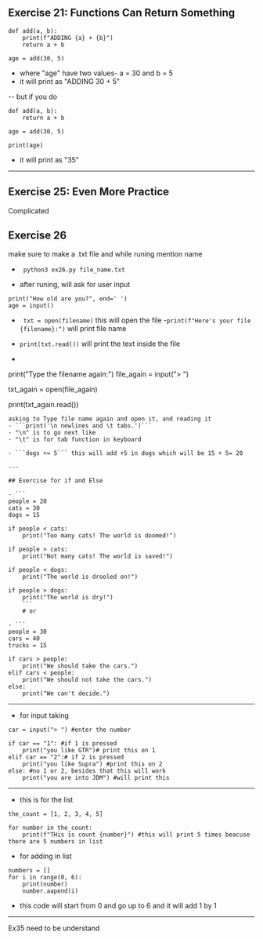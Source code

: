 ## Exercise 21: Functions Can Return Something

```
def add(a, b):
	print(f"ADDING {a} + {b}")
	return a + b

age = add(30, 5)
```

- where "age" have two values- a = 30 and b = 5
- it will print as "ADDING 30 + 5"

-- but if you do 
```
def add(a, b):
	return a + b

age = add(30, 5)

print(age)
```
- it will print as "35"

---

## Exercise 25: Even More Practice

Complicated

## Exercise 26 

make sure to make a .txt file and while runing mention name
- ``` python3 ex26.py file_name.txt```

- after runing, will ask for user input 
```
print("How old are you?", end=' ')
age = input()
```

- ``` txt = open(filename)``` this will open the file
-```print(f"Here's your file {filename}:")``` will print file name
- ```print(txt.read())``` will print the text inside the file 

- ```
print("Type the filename again:")
file_again = input("> ")

txt_again = open(file_again)

print(txt_again.read())
```
asking to Type file name again and open it, and reading it 
- ```print('\n newlines and \t tabs.')```
- "\n" is to go next like
- "\t" is for tab function in keyboard

- ```dogs += 5``` this will add +5 in dogs which will be 15 + 5= 20

---

## Exercise for if and Else 

- ```
people = 20
cats = 30
dogs = 15

if people < cats:
    print("Too many cats! The world is doomed!")

if people > cats:
    print("Not many cats! The world is saved!")

if people < dogs:
    print("The world is drooled on!")

if people > dogs:
    print("The world is dry!")
	```
	# or 

- ```
people = 30
cars = 40
trucks = 15

if cars > people:
    print("We should take the cars.")
elif cars < people:
    print("We should not take the cars.")
else:
    print("We can't decide.")
```
---

- for input taking 
```
car = input("> ") #enter the number

if car == "1": #if 1 is pressed
    print("you like GTR")# print this on 1
elif car == "2":# if 2 is pressed
    print("you like Supra") #print this on 2
else: #no 1 or 2, besides that this will work 
    print("you are into JDM") #will print this 
```

---

- this is for the list 

```
the_count = [1, 2, 3, 4, 5]

for number in the_count:
    print(f"THis is count {number}") #this will print 5 times beacuse there are 5 numbers in list 
```

- for adding in list 
```
numbers = []
for i in range(0, 6):
    print(number)
    number.aapend(i)
```
- this code will start from 0 and go up to 6
and it will add 1 by 1

---

Ex35 need to be understand

